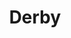 ---
title: Derby
date: 
draft: false

# descripcion
description : Argolla de plata pasante cierre italiano

materials: Plata 925

color: Plateado

dimensions: 2,2cm x 2,7cm

code: 01-11-0470

type: "Aros"

categories: []

price: $3.020,00

# Images
# first image will be shown in the product page
images:
  # - image: "images/path_to_image"
  # La ubicacion de las imagenes es imagenes/Aros/Aros.Argollas/01-11-0470-derby
  - image: "./images/aros/argollas/01-11-0470_a.JPG"
  - image: "./images/aros/argollas/01-11-0470_b.JPG"
---